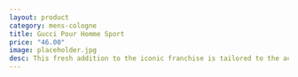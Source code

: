 ```yaml
---
layout: product
category: mens-cologne
title: Gucci Pour Homme Sport
price: "46.00"
image: placeholder.jpg
desc: This fresh addition to the iconic franchise is tailored to the active, "on the go" Gucci man. The easy-to-wear, casual fragrance features crisp, citrus aspects that channel the energy of active, outdoor moments. 
---
```

